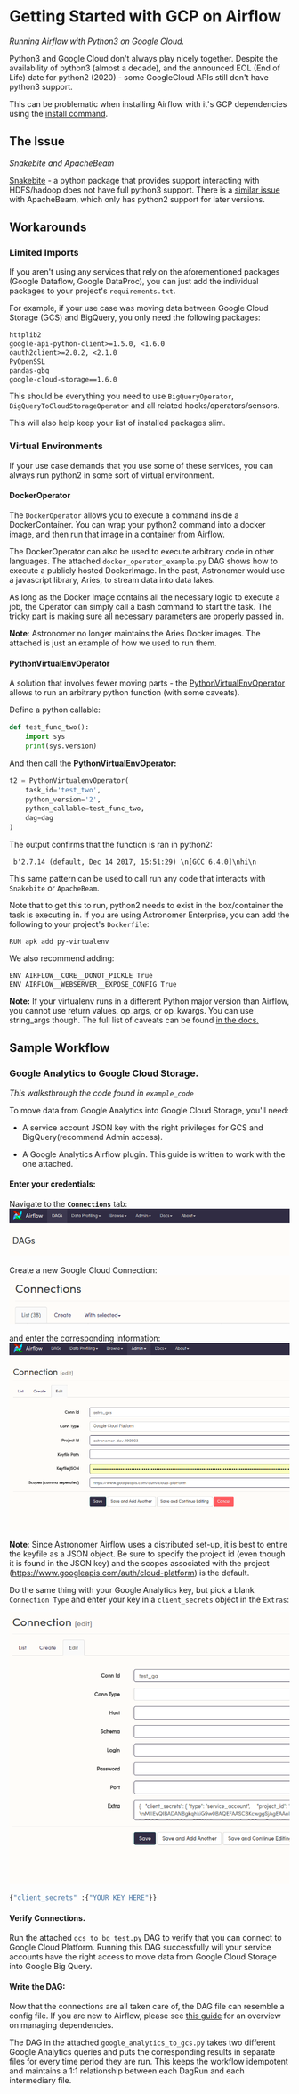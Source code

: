 
# Getting Started with GCP on Airflow

_Running Airflow with Python3 on Google Cloud._


Python3 and Google Cloud don't always play nicely together. Despite the availability of python3 (almost a decade), and the announced EOL (End of Life) date for python2 (2020) - some GoogleCloud APIs still don't have python3 support.

This can be problematic when installing Airflow with it's GCP dependencies using the [install command](https://airflow.apache.org/installation.html).


## The Issue
_Snakebite and ApacheBeam_

[Snakebite](http://snakebite.readthedocs.io/en/latest/) - a python package that provides support interacting with HDFS/hadoop does not have full python3 support. There is a [similar issue](https://beam.apache.org/get-started/quickstart-py/) with ApacheBeam, which only has python2 support for later versions.


## Workarounds


### Limited Imports
If you aren't using any services that rely on the aforementioned packages (Google Dataflow, Google DataProc), you can just add the individual packages to your project's `requirements.txt`.

For example, if your use case was moving data between Google Cloud Storage (GCS) and BigQuery, you only need the following packages:
```
httplib2
google-api-python-client>=1.5.0, <1.6.0
oauth2client>=2.0.2, <2.1.0
PyOpenSSL
pandas-gbq
google-cloud-storage==1.6.0
```

This should be everything you need to use `BigQueryOperator`, `BigQueryToCloudStorageOperator` and all related hooks/operators/sensors.

This will also help keep your list of installed packages slim.


### Virtual Environments
If your use case demands that you use some of these services, you can always run python2 in some sort of virtual environment.

#### DockerOperator
The `DockerOperator` allows you to execute a command inside a DockerContainer. You can wrap your python2 command into a docker image, and then run that image in a container from Airflow. 


The DockerOperator can also be used to execute arbitrary code in other languages. The attached `docker_operator_example.py` DAG shows how to execute a publicly hosted DockerImage. In the past, Astronomer would use a javascript library, Aries, to stream data into data lakes.

As long as the Docker Image contains all the necessary logic to execute a job, the Operator can simply call a bash command to start the task. The tricky part is making sure all necessary parameters are properly passed in.

**Note**: Astronomer no longer maintains the Aries Docker images. The attached is just an example of how we used to run them. 



#### PythonVirtualEnvOperator
A solution that involves fewer moving parts - the [PythonVirtualEnvOperator](https://github.com/apache/incubator-airflow/blob/master/airflow/operators/python_operator.py) allows to run an arbitrary python function (with some caveats).

Define a python callable:
```python
def test_func_two():
    import sys
    print(sys.version)
```

And then call the **PythonVirtualEnvOperator:**

```python
t2 = PythonVirtualenvOperator(
    task_id='test_two',
    python_version='2',
    python_callable=test_func_two,
    dag=dag
)
```


The output confirms that the function is ran in python2:
```
 b'2.7.14 (default, Dec 14 2017, 15:51:29) \n[GCC 6.4.0]\nhi\n
```

This same pattern can be used to call run any code that interacts with `Snakebite` or `ApacheBeam`.

Note that to get this to run, python2 needs to exist in the box/container the task is executing in. 
If you are using Astronomer Enterprise, you can add the following to your project's `Dockerfile`:


```
RUN apk add py-virtualenv
```
We also recommend adding:
```
ENV AIRFLOW__CORE__DONOT_PICKLE True
ENV AIRFLOW__WEBSERVER__EXPOSE_CONFIG True
```


**Note:** If your virtualenv runs in a different Python major version than Airflow, you cannot use return values, op_args, or op_kwargs. You can use string_args though. The full list of caveats can be found [in the docs.](https://github.com/apache/incubator-airflow/blob/master/airflow/operators/python_operator.py#L174)

## Sample Workflow
### Google Analytics to Google Cloud Storage.

*This walksthrough the code found in `example_code`*

To move data from Google Analytics into Google Cloud Storage, you'll need:

- A service account JSON key with the right privileges for GCS and BigQuery(recommend Admin access).

- A Google Analytics Airflow plugin. This guide is written to work with the one attached.

#### Enter your credentials:
Navigate to the **`Connections`** tab:
![connections](img/admin_tab.png)

Create a new Google Cloud Connection:
![new_conn](img/create_gcp_connection.png)


and enter the corresponding information:
![astro_gcs_conn](img/astro_gcs_conn.png)

**Note**: Since Astronomer Airflow uses a distributed set-up, it is best to entire the keyfile as a JSON object. Be sure to specify the project id (even though it is found in the JSON key) and the scopes associated with the project (https://www.googleapis.com/auth/cloud-platform) is the default.


Do the same thing with your Google Analytics key, but pick a blank `Connection Type` and enter your key in a `client_secrets` object in the `Extras`:

![create](img/ga_connection_gcp.png)


```python
{"client_secrets" :{"YOUR KEY HERE"}}
```

#### Verify Connections.
Run the attached `gcs_to_bq_test.py` DAG to verify that you can connect to Google Cloud Platform. Running this DAG  successfully will your service accounts have the right access to move data from Google Cloud Storage into Google Big Query.

#### Write the DAG:
Now that the connections are all taken care of, the DAG file can resemble a config file. If you are new to Airflow, please see [this guide](https://www.astronomer.io/guides/managing-dependencies/) for an overview on managing dependencies.

The DAG in the attached `google_analytics_to_gcs.py` takes two different Google Analytics queries and puts the corresponding results in separate files for every time period they are run. This keeps the workflow idempotent and maintains a 1:1 relationship between each DagRun and each intermediary file. 
